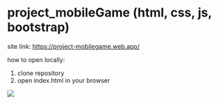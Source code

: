 # project_mobileGame (html, css, js, bootstrap)

site link: https://project-mobilegame.web.app/

how to open locally:
1. clone repository
2. open index.html in your browser

<img src="https://cdn.discordapp.com/attachments/427079543472390147/1086327363379404882/image.png">
